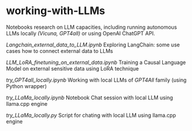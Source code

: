 # working-with-LLMs

Notebooks research on LLM capacities, including running autonomous LLMs locally *(Vicuna, GPT4all)* or using OpenAI ChatGPT API.

*Langchain_external_data_to_LLM.ipynb*      Exploring LangChain: some use cases how to connect external data to LLMs

*LLM_LoRA_finetuning_on_external_data.ipynb*        Training a Causal Language Model on external sensitive data using LoRA technique

*try_GPT4all_locally.ipynb*             Working with local LLMs of *GPT4All* family (using Python wrapper)  

*try_LLaMa_locally.ipynb*           Notebook Chat session with local LLM using llama.cpp engine

*try_LLaMa_locally.py*       Script for chating with local LLM using llama.cpp engine
